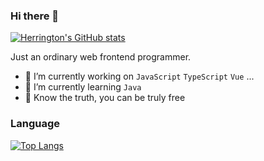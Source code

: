 ### Hi there 👋
[![Herrington's GitHub stats](https://github-readme-stats.vercel.app/api?username=WCeasar)](https://github.com/anuraghazra/github-readme-stats)

Just an ordinary web frontend programmer.

- 🔭 I’m currently working on `JavaScript` `TypeScript` `Vue` ...
- 🌱 I’m currently learning `Java`
- 🎉 Know the truth, you can be truly free


### Language
[![Top Langs](https://github-readme-stats.vercel.app/api/top-langs/?username=WCeasar&hide=javascript,html)](https://github.com/WCeasar)

<!-- [![WCeasar's github activity graph](https://github-readme-activity-graph.cyclic.app/graph?username=WCeasar&theme=react)](https://github.com/WCeasar
)
 -->

